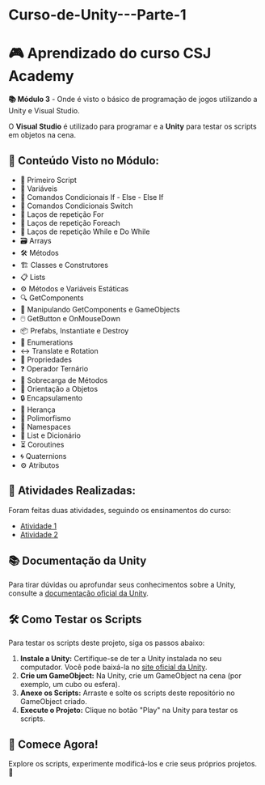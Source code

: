 # Curso-de-Unity---Parte-1

<h1>🎮 Aprendizado do curso CSJ Academy</h1>
<p><strong>📚 Módulo 3</strong> - Onde é visto o básico de programação de jogos utilizando a Unity e Visual Studio.</p>

<p>O <strong>Visual Studio</strong> é utilizado para programar e a <strong>Unity</strong> para testar os scripts em objetos na cena.</p>

<h2>📘 Conteúdo Visto no Módulo:</h2>
<ul>
    <li>📝 Primeiro Script</li>
    <li>🔑 Variáveis</li>
    <li>🔄 Comandos Condicionais If - Else - Else If</li>
    <li>🔄 Comandos Condicionais Switch</li>
    <li>🔁 Laços de repetição For</li>
    <li>🔁 Laços de repetição Foreach</li>
    <li>🔄 Laços de repetição While e Do While</li>
    <li>🗃️ Arrays</li>
    <li>🛠️ Métodos</li>
    <li>🏗️ Classes e Construtores</li>
    <li>📋 Lists</li>
    <li>⚙️ Métodos e Variáveis Estáticas</li>
    <li>🔍 GetComponents</li>
    <li>🔧 Manipulando GetComponents e GameObjects</li>
    <li>🖱️ GetButton e OnMouseDown</li>
    <li>📦 Prefabs, Instantiate e Destroy</li>
    <li>🔢 Enumerations</li>
    <li>↔️ Translate e Rotation</li>
    <li>🔑 Propriedades</li>
    <li>❓ Operador Ternário</li>
    <li>🔄 Sobrecarga de Métodos</li>
    <li>🧩 Orientação a Objetos</li>
    <li>🔒 Encapsulamento</li>
    <li>🔗 Herança</li>
    <li>🔄 Polimorfismo</li>
    <li>📂 Namespaces</li>
    <li>📂 List e Dicionário</li>
    <li>⏳ Coroutines</li>
    <li>🌀 Quaternions</li>
    <li>⚙️ Atributos</li>
</ul>

<h2>📝 Atividades Realizadas:</h2>
<p>Foram feitas duas atividades, seguindo os ensinamentos do curso:</p>
<ul>
    <li><a href="https://github.com/philippe-piu/Maos-a-obra-Exercitando1" target="_blank">Atividade 1</a></li>
    <li><a href="https://github.com/philippe-piu/Maos-a-obra-Exercitando2" target="_blank">Atividade 2</a></li>
</ul>

<h2>📚 Documentação da Unity</h2>
<p>Para tirar dúvidas ou aprofundar seus conhecimentos sobre a Unity, consulte a <a href="https://docs.unity3d.com/Manual/index.html" target="_blank">documentação oficial da Unity</a>.</p>

<h2>🛠️ Como Testar os Scripts</h2>
<p>Para testar os scripts deste projeto, siga os passos abaixo:</p>
<ol>
    <li><strong>Instale a Unity:</strong> Certifique-se de ter a Unity instalada no seu computador. Você pode baixá-la no <a href="https://unity.com/download" target="_blank">site oficial da Unity</a>.</li>
    <li><strong>Crie um GameObject:</strong> Na Unity, crie um GameObject na cena (por exemplo, um cubo ou esfera).</li>
    <li><strong>Anexe os Scripts:</strong> Arraste e solte os scripts deste repositório no GameObject criado.</li>
    <li><strong>Execute o Projeto:</strong> Clique no botão "Play" na Unity para testar os scripts.</li>
</ol>

<h2>🚀 Comece Agora!</h2>
<p>Explore os scripts, experimente modificá-los e crie seus próprios projetos. 🎉</p>